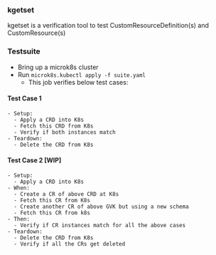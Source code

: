 ### kgetset
kgetset is a verification tool to test CustomResourceDefinition(s) and CustomResource(s)

### Testsuite
- Bring up a microk8s cluster
- Run `microk8s.kubectl apply -f suite.yaml`
  - This job verifies below test cases:

#### Test Case 1
```
- Setup:
  - Apply a CRD into K8s
  - Fetch this CRD from K8s
  - Verify if both instances match
- Teardown:
  - Delete the CRD from K8s
```


#### Test Case 2 [WIP]
```
- Setup:
  - Apply a CRD into K8s
- When:
  - Create a CR of above CRD at K8s
  - Fetch this CR from K8s
  - Create another CR of above GVK but using a new schema
  - Fetch this CR from k8s
- Then:
  - Verify if CR instances match for all the above cases
- Teardown:
  - Delete the CRD from K8s
  - Verify if all the CRs get deleted
```
